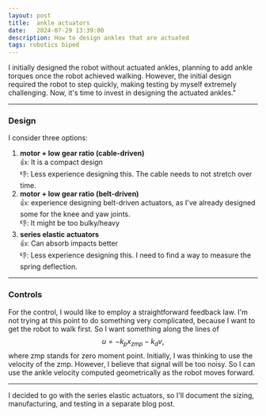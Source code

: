 ```yaml
---
layout: post
title:  ankle actuators
date:   2024-07-29 13:39:00
description: How to design ankles that are actuated
tags: robotics biped
---
```


 I initially designed the robot without actuated ankles, planning to add ankle torques once the robot achieved walking.
However, the initial design required the robot to step quickly, making testing by myself extremely challenging.
Now, it's time to invest in designing the actuated ankles."

--------------

### Design

I consider three options:

1. **motor + low gear ratio (cable-driven)**
<br> 👍: It is a compact design
<br> 👎:  Less experience designing this. The cable needs to not stretch over time.
2. **motor + low gear ratio (belt-driven)**
<br> 👍: experience designing belt-driven actuators, as I've already designed some for the knee and yaw joints.
<br> 👎: It might be too bulky/heavy
3. **series elastic actuators**
<br>  👍: Can absorb impacts better
<br>  👎: Less experience designing this. I need to find a way to measure the spring deflection.

--------------

### Controls

For the control, I would like to employ a straightforward feedback law. I'm not trying at this point to do something very complicated, because I want to get the robot to walk first.
So I want something along the lines of 
$$
u = - k_p x_{zmp} - k_d v,
$$
 where zmp stands for zero moment point.
 Initially, I was thinking to use the velocity of the zmp. However, I believe that signal will be too noisy.
So I can use the ankle velocity computed geometrically as the robot moves forward. 

--------------


I decided to go with the series elastic actuators, so I'll document the sizing, manufacturing, and testing in a separate blog post.






